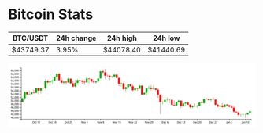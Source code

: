 # Bitcoin Stats

BTC/USDT|24h change|24h high|24h low|
|---|---|---|---|
|$43749.37|3.95%|$44078.40|$41440.69|

<img src="./chart.svg">
